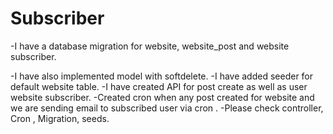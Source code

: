 # Subscriber


-I have a database migration for website, website_post and website subscriber.

-I have also implemented model with softdelete.
-I have added seeder for default website table.
-I have created API for post create as well as user website subscriber.
-Created cron when any post created for website and we are sending email to subscribed user via cron .
-Please check controller, Cron , Migration, seeds.
